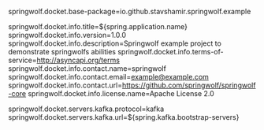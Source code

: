 springwolf.docket.base-package=io.github.stavshamir.springwolf.example

springwolf.docket.info.title=${spring.application.name}
springwolf.docket.info.version=1.0.0
springwolf.docket.info.description=Springwolf example project to demonstrate springwolfs abilities
springwolf.docket.info.terms-of-service=http://asyncapi.org/terms
springwolf.docket.info.contact.name=springwolf
springwolf.docket.info.contact.email=example@example.com
springwolf.docket.info.contact.url=https://github.com/springwolf/springwolf-core
springwolf.docket.info.license.name=Apache License 2.0

springwolf.docket.servers.kafka.protocol=kafka
springwolf.docket.servers.kafka.url=${spring.kafka.bootstrap-servers}